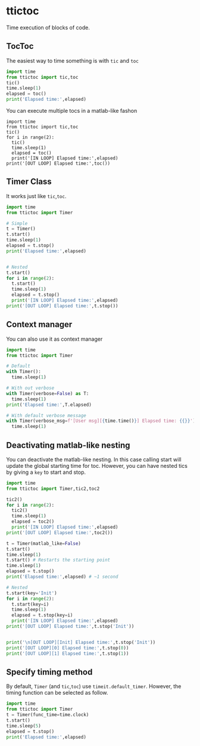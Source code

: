 # ttictoc
Time execution of blocks of code.

## TocToc
The easiest way to time something is with `tic` and `toc`

```python
import time
from ttictoc import tic,toc
tic()
time.sleep(1)
elapsed = toc()
print('Elapsed time:',elapsed)
```

You can execute multiple tocs in a matlab-like fashon
```
import time
from ttictoc import tic,toc
tic()
for i in range(2):
  tic()
  time.sleep(1)
  elapsed = toc()
  print('[IN LOOP] Elapsed time:',elapsed)
print('[OUT LOOP] Elapsed time:',toc())
```

## Timer Class
It works just like `tic`,`toc`.
```python
import time
from ttictoc import Timer

# Simple
t = Timer()
t.start()
time.sleep(1)
elapsed = t.stop()
print('Elapsed time:',elapsed)


# Nested
t.start()
for i in range(2):
  t.start()
  time.sleep(1)
  elapsed = t.stop()
  print('[IN LOOP] Elapsed time:',elapsed)
print('[OUT LOOP] Elapsed time:',t.stop())
```

## Context manager
You can also use it as context manager
```python
import time
from ttictoc import Timer

# Default
with Timer():
  time.sleep(1)

# With out verbose
with Timer(verbose=False) as T:
  time.sleep(1)
print('Elapsed time:',T.elapsed)

# With default verbose message
with Timer(verbose_msg=f'[User msg][{time.time()}] Elapsed time: {{}}'):
  time.sleep(1)
```

## Deactivating matlab-like nesting
You can deactivate the matlab-like nesting. In this case calling start will update the global starting time for toc. However, you can have nested tics by giving a `key` to start and stop.
```python
import time
from ttictoc import Timer,tic2,toc2

tic2()
for i in range(2):
  tic2()
  time.sleep(1)
  elapsed = toc2()
  print('[IN LOOP] Elapsed time:',elapsed)
print('[OUT LOOP] Elapsed time:',toc2())

t = Timer(matlab_like=False)
t.start()
time.sleep(1)
t.start() # Restarts the starting point
time.sleep(1)
elapsed = t.stop()
print('Elapsed time:',elapsed) # ~1 second

# Nested
t.start(key='Init')
for i in range(2):
  t.start(key=i)
  time.sleep(1)
  elapsed = t.stop(key=i)
  print('[IN LOOP] Elapsed time:',elapsed)
print('[OUT LOOP] Elapsed time:',t.stop('Init'))


print('\n[OUT LOOP][Init] Elapsed time:',t.stop('Init'))
print('[OUT LOOP][0] Elapsed time:',t.stop(0))
print('[OUT LOOP][1] Elapsed time:',t.stop(1))
```

## Specify timing method
By default, `Timer` (and `tic`,`toc`) use `timeit.default_timer`. However, the timing function can be selected as follow.
```python
import time
from ttictoc import Timer
t = Timer(func_time=time.clock)
t.start()
time.sleep(5)
elapsed = t.stop()
print('Elapsed time:',elapsed)
```
